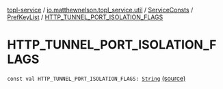 [topl-service](../../../index.md) / [io.matthewnelson.topl_service.util](../../index.md) / [ServiceConsts](../index.md) / [PrefKeyList](index.md) / [HTTP_TUNNEL_PORT_ISOLATION_FLAGS](./-h-t-t-p_-t-u-n-n-e-l_-p-o-r-t_-i-s-o-l-a-t-i-o-n_-f-l-a-g-s.md)

# HTTP_TUNNEL_PORT_ISOLATION_FLAGS

`const val HTTP_TUNNEL_PORT_ISOLATION_FLAGS: `[`String`](https://kotlinlang.org/api/latest/jvm/stdlib/kotlin/-string/index.html) [(source)](https://github.com/05nelsonm/TorOnionProxyLibrary-Android/blob/master/topl-service/src/main/java/io/matthewnelson/topl_service/util/ServiceConsts.kt#L245)